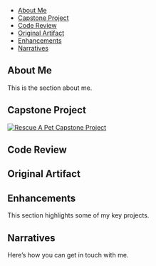 - [About Me](#about-me)
- [Capstone Project](#capstone-project)
- [Code Review](#code-review)
- [Original Artifact](#original-artifacts)
- [Enhancements](#enhancements)
- [Narratives](#narratives)

## About Me
This is the section about me.

## Capstone Project
[![Rescue A Pet Capstone Project](https://github.com/user-attachments/assets/7605934a-f896-4a8c-b09d-ae0e15cfe36c)](https://tekibotz.github.io/)

## Code Review

## Original Artifact

## Enhancements
This section highlights some of my key projects.

## Narratives
Here’s how you can get in touch with me.
